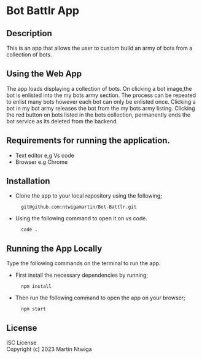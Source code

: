 # Bot Battlr App

## Description
This is an app that allows the user to custom build an army of bots from a collection of bots.

## Using the Web App
The app loads displaying a collection of bots. On clicking a bot image,the bot is enlisted into the my bots army section. The process can be repeated to enlist many bots however each bot can only be enlisted once. Clicking a bot in my bot army releases the bot from the my bots army listing. Clicking the red button on bots listed in the bots collection, permanently ends the bot service as its deleted from the backend.

## Requirements for running the application.
* Text editor e,g Vs code
* Browser e.g Chrome

## Installation
* Clone the app to your local repository using the following;

        git@github.com:ntwigamartin/Bot-Battlr.git

* Using the following command to open it on vs code.

        code .


## Running the App Locally
Type the following commands on the terminal to run the app.

* First install the necessary dependencies by running;

        npm install

* Then run the following command to open the app on your browser;

        npm start
## License
ISC License <br>
Copyright (c) 2023 Martin Ntwiga
